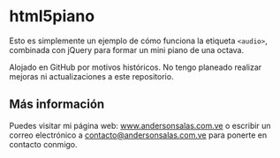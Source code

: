 # html5piano

Esto es simplemente un ejemplo de cómo funciona la etiqueta `<audio>`, combinada con jQuery para formar un mini piano de una octava.

Alojado en GitHub por motivos históricos. No tengo planeado realizar mejoras ni actualizaciones a este repositorio.

## Más información

Puedes visitar mi página web: www.andersonsalas.com.ve o escribir un correo electrónico a contacto@andersonsalas.com.ve para ponerte en contacto conmigo.
